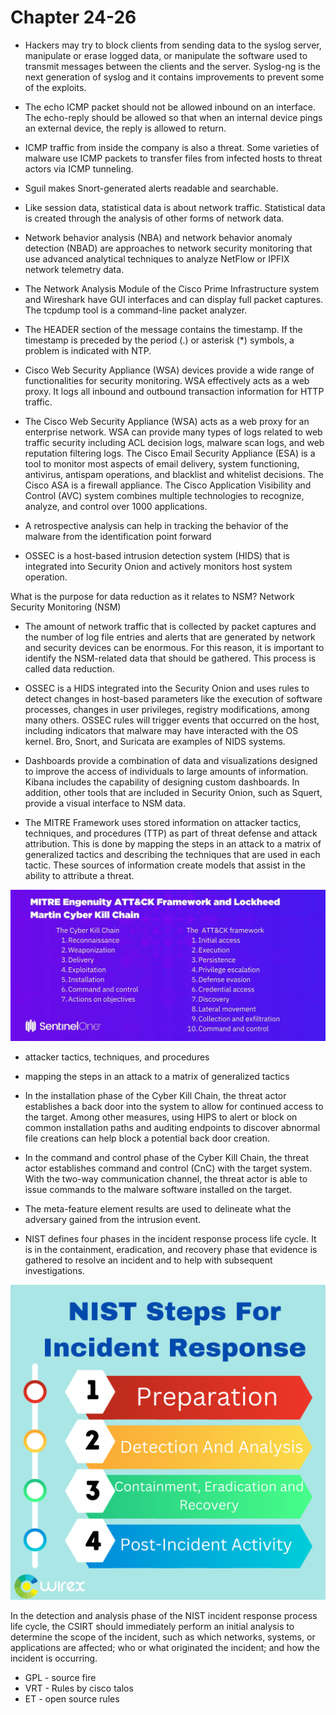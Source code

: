 # Chapter 24-26

- Hackers may try to block clients from sending data to the syslog server, manipulate or erase logged data, or manipulate the software used to transmit messages between the clients and the server. Syslog-ng is the next generation of syslog and it contains improvements to prevent some of the exploits.

- The echo ICMP packet should not be allowed inbound on an interface. The echo-reply should be allowed so that when an internal device pings an external device, the reply is allowed to return.

- ICMP traffic from inside the company is also a threat. Some varieties of malware use ICMP packets to transfer files from infected hosts to threat actors via ICMP tunneling.

-  Sguil makes Snort-generated alerts readable and searchable.

- Like session data, statistical data is about network traffic. Statistical data is created through the analysis of other forms of network data.

- Network behavior analysis (NBA) and network behavior anomaly detection (NBAD) are approaches to network security monitoring that use advanced analytical techniques to analyze NetFlow or IPFIX network telemetry data.

- The Network Analysis Module of the Cisco Prime Infrastructure system and Wireshark have GUI interfaces and can display full packet captures. The tcpdump tool is a command-line packet analyzer.

- The HEADER section of the message contains the timestamp. If the timestamp is preceded by the period (.) or asterisk (*) symbols, a problem is indicated with NTP.

- Cisco Web Security Appliance (WSA) devices provide a wide range of functionalities for security monitoring. WSA effectively acts as a web proxy. It logs all inbound and outbound transaction information for HTTP traffic.

- The Cisco Web Security Appliance (WSA) acts as a web proxy for an enterprise network. WSA can provide many types of logs related to web traffic security including ACL decision logs, malware scan logs, and web reputation filtering logs. The Cisco Email Security Appliance (ESA) is a tool to monitor most aspects of email delivery, system functioning, antivirus, antispam operations, and blacklist and whitelist decisions. The Cisco ASA is a firewall appliance. The Cisco Application Visibility and Control (AVC) system combines multiple technologies to recognize, analyze, and control over 1000 applications.

- A retrospective analysis can help in tracking the behavior of the malware from the identification point forward

- OSSEC is a host-based intrusion detection system (HIDS) that is integrated into Security Onion and actively monitors host system operation.



What is the purpose for data reduction as it relates to NSM? Network Security Monitoring (NSM)
- The amount of network traffic that is collected by packet captures and the number of log file entries and alerts that are generated by network and security devices can be enormous. For this reason, it is important to identify the NSM-related data that should be gathered. This process is called data reduction.


- OSSEC is a HIDS integrated into the Security Onion and uses rules to detect changes in host-based parameters like the execution of software processes, changes in user privileges, registry modifications, among many others. OSSEC rules will trigger events that occurred on the host, including indicators that malware may have interacted with the OS kernel. Bro, Snort, and Suricata are examples of NIDS systems.


- Dashboards provide a combination of data and visualizations designed to improve the access of individuals to large amounts of information. Kibana includes the capability of designing custom dashboards. In addition, other tools that are included in Security Onion, such as Squert, provide a visual interface to NSM data.

- The MITRE Framework uses stored information on attacker tactics, techniques, and procedures (TTP) as part of threat defense and attack attribution. This is done by mapping the steps in an attack to a matrix of generalized tactics and describing the techniques that are used in each tactic. These sources of information create models that assist in the ability to attribute a threat.

![alt text](image.png)

- attacker tactics, techniques, and procedures
- mapping the steps in an attack to a matrix of generalized tactics


- In the installation phase of the Cyber Kill Chain, the threat actor establishes a back door into the system to allow for continued access to the target. Among other measures, using HIPS to alert or block on common installation paths and auditing endpoints to discover abnormal file creations can help block a potential back door creation.


- In the command and control phase of the Cyber Kill Chain, the threat actor establishes command and control (CnC) with the target system. With the two-way communication channel, the threat actor is able to issue commands to the malware software installed on the target.

- The meta-feature element results are used to delineate what the adversary gained from the intrusion event.

- NIST defines four phases in the incident response process life cycle. It is in the containment, eradication, and recovery phase that evidence is gathered to resolve an incident and to help with subsequent investigations.

![alt text](image-1.png)

In the detection and analysis phase of the NIST incident response process life cycle, the CSIRT should immediately perform an initial analysis to determine the scope of the incident, such as which networks, systems, or applications are affected; who or what originated the incident; and how the incident is occurring.

- GPL - source fire
- VRT - Rules by cisco talos
- ET - open source rules